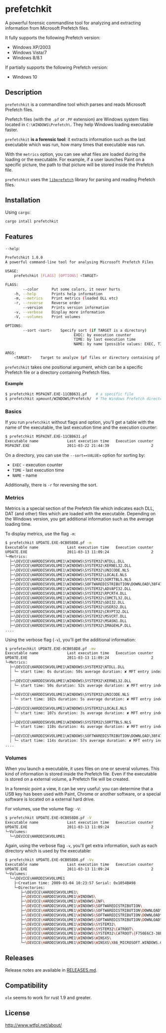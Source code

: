 # prefetchkit

A powerful forensic commandline tool for analyzing and extracting information from
Microsoft Prefetch files.

It fully supports the following Prefetch version:

  * Windows XP/2003
  * Windows Vista/7
  * Windows 8/8.1

If partially supports the following Prefetch version:

  * Windows 10

## Description

`prefetchkit` is a commandline tool which parses and reads Microsoft Prefetch
files.

Prefetch files (with the `.pf` or `.PF` extension) are Windows system files
located in `C:\WINDOWS\Prefetch\`. They help Windows loading executable faster.

`prefetchkit` **is a forensic tool**: it extracts information such as the last
executable which was run, how many times that executable was run.

With the `metrics` option, you can see what files are loaded during the loading
or the executable. For example, if a user launches Paint on a specific picture,
the path to that picture will be stored inside the Prefetch file.

`prefetchkit` uses the [`libprefetch`](https://crates.io/crates/libprefetch)
library for parsing and reading Prefetch files.

## Installation

Using `cargo`:

```bash
cargo intall prefetchkit
```

## Features

`--help`:
```bash
Prefetchkit 1.0.0
A powerful command-line tool for analysing Microsoft Prefetch Files

USAGE:
    prefetchkit [FLAGS] [OPTIONS] <TARGET>

FLAGS:
        --color      Put some colors, it never hurts
    -h, --help       Prints help information
    -m, --metrics    Print metrics (loaded DLL etc)
    -r, --reverse    Reverse order
        --version    Prints version information
    -v, --verbose    Display more information
    -V, --volumes    Print volumes

OPTIONS:
        --sort <sort>    Specify sort (if TARGET is a directory)
                               EXEC: by execution counter
                               TIME: by last execution time
                               NAME: by name [possible values: EXEC, TIME, NAME]

ARGS:
    <TARGET>    Target to analyze (pf files or directory containing pf files)
```

`prefetchkit` takes one positional argument, which can be a specific
Prefetch file or a directory containing Prefetch files.

#### Example
```bash
$ prefetchkit MSPAINT.EXE-11CBB631.pf    # a specific file
$ prefetchkit xpmount/WINDOWS/Prefetch/  # The Windows Prefetch directory
```

### Basics

If you run `prefetchkit` without flags and option, you'll get a table with the
name of the executable, the last execution time and the execution counter:
```bash
$ prefetchkit MSPAINT.EXE-11CBB631.pf
Executable name             Last execution time   Execution counter
MSPAINT.EXE                 2011-03-22 21:44:39                   2
```

On a directory, you can use the `--sort=<VALUE>` option for sorting by:

  * `EXEC` - execution counter
  * `TIME` - last execution time
  * `NAME` - name

Additionally, there is `-r` for reversing the sort.

### Metrics

Metrics is a special section of the Prefetch file which indicates each DLL,
DAT (and other) files which are loaded with the executable. Depending on the
Windows version, you get additional information such as the average loading time.

To display metrics, use the flag `-m`:
```bash
$ prefetchkit UPDATE.EXE-0CB058D8.pf -m
Executable name             Last execution time   Execution counter
UPDATE.EXE                  2011-03-13 11:09:24                   2
└─Metrics:
  ├─\DEVICE\HARDDISKVOLUME1\WINDOWS\SYSTEM32\NTDLL.DLL
  ├─\DEVICE\HARDDISKVOLUME1\WINDOWS\SYSTEM32\KERNEL32.DLL
  ├─\DEVICE\HARDDISKVOLUME1\WINDOWS\SYSTEM32\UNICODE.NLS
  ├─\DEVICE\HARDDISKVOLUME1\WINDOWS\SYSTEM32\LOCALE.NLS
  ├─\DEVICE\HARDDISKVOLUME1\WINDOWS\SYSTEM32\SORTTBLS.NLS
  ├─\DEVICE\HARDDISKVOLUME1\WINDOWS\SOFTWAREDISTRIBUTION\DOWNLOAD\38F47E51C38A7A0EBC9C39DCA1EDD5A6\UPDATE\UPDATE.EXE
  ├─\DEVICE\HARDDISKVOLUME1\WINDOWS\SYSTEM32\ADVAPI32.DLL
  ├─\DEVICE\HARDDISKVOLUME1\WINDOWS\SYSTEM32\RPCRT4.DLL
  ├─\DEVICE\HARDDISKVOLUME1\WINDOWS\SYSTEM32\COMCTL32.DLL
  ├─\DEVICE\HARDDISKVOLUME1\WINDOWS\SYSTEM32\GDI32.DLL
  ├─\DEVICE\HARDDISKVOLUME1\WINDOWS\SYSTEM32\USER32.DLL
  ├─\DEVICE\HARDDISKVOLUME1\WINDOWS\SYSTEM32\CRYPT32.DLL
  ├─\DEVICE\HARDDISKVOLUME1\WINDOWS\SYSTEM32\MSVCRT.DLL
  ├─\DEVICE\HARDDISKVOLUME1\WINDOWS\SYSTEM32\MSASN1.DLL
  ├─\DEVICE\HARDDISKVOLUME1\WINDOWS\SYSTEM32\IMAGEHLP.DLL
....
```
Using the verbose flag (`-v`), you'll get the additional information:
```bash
$ prefetechkit UPDATE.EXE-0CB058D8.pf -mv
Executable name             Last execution time   Execution counter
UPDATE.EXE                  2011-03-13 11:09:24                   2
└─Metrics:
  ├─\DEVICE\HARDDISKVOLUME1\WINDOWS\SYSTEM32\NTDLL.DLL
  │ └─ start time: 0s duration: 50s average duration: ✘ MFT entry index: ✘
  │
  ├─\DEVICE\HARDDISKVOLUME1\WINDOWS\SYSTEM32\KERNEL32.DLL
  │ └─ start time: 50s duration: 52s average duration: ✘ MFT entry index: ✘
  │
  ├─\DEVICE\HARDDISKVOLUME1\WINDOWS\SYSTEM32\UNICODE.NLS
  │ └─ start time: 102s duration: 5s average duration: ✘ MFT entry index: ✘
  │
  ├─\DEVICE\HARDDISKVOLUME1\WINDOWS\SYSTEM32\LOCALE.NLS
  │ └─ start time: 107s duration: 3s average duration: ✘ MFT entry index: ✘
  │
  ├─\DEVICE\HARDDISKVOLUME1\WINDOWS\SYSTEM32\SORTTBLS.NLS
  │ └─ start time: 110s duration: 4s average duration: ✘ MFT entry index: ✘
  │
  ├─\DEVICE\HARDDISKVOLUME1\WINDOWS\SOFTWAREDISTRIBUTION\DOWNLOAD\38F47E51C38A7A0EBC9C39DCA1EDD5A6\UPDATE\UPDATE.EXE
  │ └─ start time: 114s duration: 57s average duration: ✘ MFT entry index: ✘
....
```

### Volumes

When you launch a executable, it uses files on one or several volumes. This
kind of information is stored inside the Prefetch file. Even if the executable is
stored on a external volume, a Prefetch file will be created.

In a forensic point a view, it can be very useful: you can determine that a USB key
has been used with Paint, Chrome or another software, or a special software is located
on a external hard drive.

For volumes, use the volume flag: `-V`:
```bash
$ prefetchkit UPDATE.EXE-0CB058D8.pf -V
Executable name             Last execution time   Execution counter
UPDATE.EXE                  2011-03-13 11:09:24                   2
└─Volumes:
  └─\DEVICE\HARDDISKVOLUME1
```

Again, using the verbose flag `-v`, you'll get extra information, such as each
directory which is used by the executable:
```bash
$ prefetchkit UPDATE.EXE-0CB058D8.pf -Vv
Executable name             Last execution time   Execution counter
UPDATE.EXE                  2011-03-13 11:09:24                   2
└─Volumes:
  └─\DEVICE\HARDDISKVOLUME1
    ├─Creation time: 2009-03-04 10:23:57 Serial: 0x1054BA98
    └─Directories:
       ├─\DEVICE\HARDDISKVOLUME1\
       ├─\DEVICE\HARDDISKVOLUME1\WINDOWS\
       ├─\DEVICE\HARDDISKVOLUME1\WINDOWS\INF\
       ├─\DEVICE\HARDDISKVOLUME1\WINDOWS\SOFTWAREDISTRIBUTION\
       ├─\DEVICE\HARDDISKVOLUME1\WINDOWS\SOFTWAREDISTRIBUTION\DOWNLOAD\
       ├─\DEVICE\HARDDISKVOLUME1\WINDOWS\SOFTWAREDISTRIBUTION\DOWNLOAD\38F47E51C38A7A0EBC9C39DCA1EDD5A6\
       ├─\DEVICE\HARDDISKVOLUME1\WINDOWS\SOFTWAREDISTRIBUTION\DOWNLOAD\38F47E51C38A7A0EBC9C39DCA1EDD5A6\UPDATE\
       ├─\DEVICE\HARDDISKVOLUME1\WINDOWS\SYSTEM32\
       ├─\DEVICE\HARDDISKVOLUME1\WINDOWS\SYSTEM32\CATROOT\
       ├─\DEVICE\HARDDISKVOLUME1\WINDOWS\SYSTEM32\CATROOT\{F750E6C3-38EE-11D1-85E5-00C04FC295EE}\
       ├─\DEVICE\HARDDISKVOLUME1\WINDOWS\WINSXS\
       └─\DEVICE\HARDDISKVOLUME1\WINDOWS\WINSXS\X86_MICROSOFT.WINDOWS.COMMON-CONTROLS_6595B64144CCF1DF_6.0.2600.2180_X-WW_A84F1FF9\
```

## Releases

Release notes are available in [RELEASES.md](RELEASES.md).

## Compatibility

`ole` seems to work for rust 1.9 and greater.

## License

<http://www.wtfpl.net/about/>
